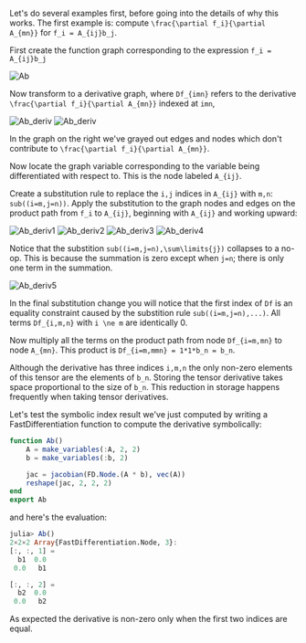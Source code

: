

Let's do several examples first, before going into the details of why this works. The first example is: compute ``\frac{\partial f_i}{\partial A_{mn}}`` for ``f_i = A_{ij}b_j``. 

First create the function graph corresponding to the expression ``f_i = A_{ij}b_j``

![Ab](illustrations/Ab/Ab_illustration.svg)

Now transform to a derivative graph, where ``Df_{imn}`` refers to the derivative ``\frac{\partial f_i}{\partial A_{mn}}`` indexed at ``imn``,

![Ab_deriv](illustrations/Ab/Ab_illustrationD.svg)
![Ab_deriv](illustrations/Ab/Ab_partial_pathD.svg)

In the graph on the right we've grayed out edges and nodes which don't contribute to ``\frac{\partial f_i}{\partial A_{mn}}``.

Now locate the graph variable corresponding to the variable being differentiated with respect to. This is the node labeled ``A_{ij}``. 

Create a substitution rule to replace the ``i,j`` indices in ``A_{ij}`` with ``m,n``: ``sub((i=m,j=n))``. Apply the substitution to the graph nodes and edges on the product path from ``f_i`` to ``A_{ij}``, beginning with ``A_{ij}`` and working upward:

![Ab_deriv1](illustrations/Ab/Ab_partial_Aij_step1D.svg)
![Ab_deriv2](illustrations/Ab/Ab_partial_Aij_step2D.svg)
![Ab_deriv3](illustrations/Ab/Ab_partial_Aij_step3D.svg)
![Ab_deriv4](illustrations/Ab/Ab_partial_Aij_step4D.svg)

Notice that the substition ``sub((i=m,j=n),\sum\limits{j})`` collapses to a no-op. This is because the summation is zero except when ``j=n``; there is only one term in the summation. 

![Ab_deriv5](illustrations/Ab/Ab_partial_Aij_step5D.svg)

In the final substitution change you will notice that the first index of ``Df`` is an equality constraint caused by the substition rule ``sub((i=m,j=n),...)``. All terms ``Df_{i,m,n}`` with ``i \ne m`` are identically 0.

Now multiply all the terms on the product path from node ``Df_{i=m,mn}`` to node ``A_{mn}``. This product is ``Df_{i=m,mmn} = 1*1*b_n = b_n``. 

Although the derivative has three indices ``i,m,n`` the only non-zero elements of this tensor are the elements of ``b_n``. Storing the tensor derivative takes space proportional to the size of ``b_n``. This reduction in storage happens frequently when taking tensor derivatives.


Let's test the symbolic index result we've just computed by writing a FastDifferentiation function to compute the derivative symbolically:
```julia
function Ab()
    A = make_variables(:A, 2, 2)
    b = make_variables(:b, 2)

    jac = jacobian(FD.Node.(A * b), vec(A))
    reshape(jac, 2, 2, 2)
end
export Ab
```
and here's the evaluation:
```julia
julia> Ab()
2×2×2 Array{FastDifferentiation.Node, 3}:
[:, :, 1] =
  b1  0.0
 0.0   b1

[:, :, 2] =
  b2  0.0
 0.0   b2
```
As expected the derivative is non-zero only when the first two indices are equal.


